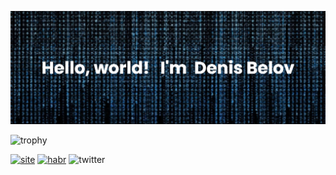 ![banner](https://github.com/denyWhite/denywhite/blob/main/banner.png)
 
![trophy](https://github-profile-trophy.vercel.app/?username=denyWhite&theme=dracula&row=1&rank=S,SS,SSS,A,AA,AAA)</div>
 
[![site](https://img.shields.io/static/v1?schemaVersion=1&label=My%20website&message=denywhite.ru&labelColor=de000f&color=000000)](https://denywhite.ru)
[![habr](https://img.shields.io/static/v1?schemaVersion=1&label=Habr&logo=Habr&logoColor=ffffff&message=career)](https://career.habr.com/denywhite)
![twitter](https://img.shields.io/twitter/follow/denyWhite?style=social)

<!-- BLOG-POST-LIST:START -->
<!-- BLOG-POST-LIST:END -->
